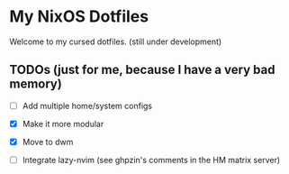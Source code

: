 # My NixOS Dotfiles

Welcome to my cursed dotfiles. (still under development)


## TODOs (just for me, because I have a very bad memory)
- [ ] Add multiple home/system configs
- [x] Make it more modular
- [x] Move to dwm
- [ ] Integrate lazy-nvim (see ghpzin's comments in the HM matrix server)


